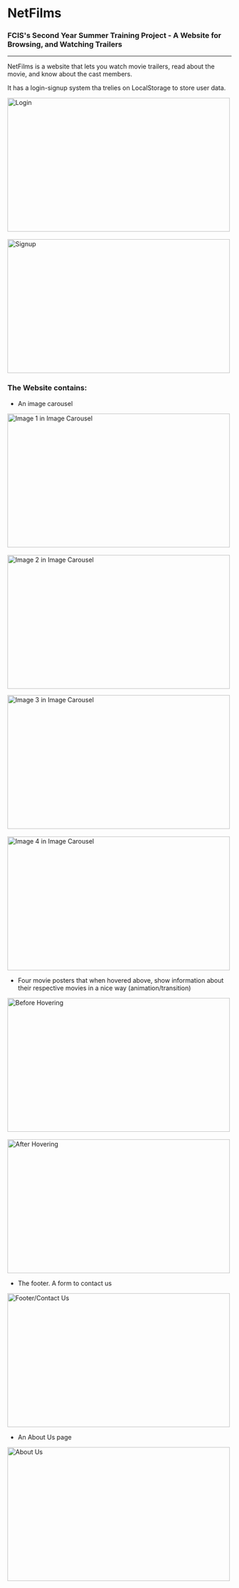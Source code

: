 # NetFilms
### FCIS's Second Year Summer Training Project - A Website for Browsing, and Watching Trailers
---
NetFilms is a website that lets you watch movie trailers, read about the movie, and know about the cast members.

It has a login-signup system tha trelies on LocalStorage to store user data.

<img src="https://github.com/Amr-Wael-Dev/NetFilms/blob/main/Resources/9.jpg" alt="Login" title="Login" width="500" height="300">&nbsp;&nbsp;<img src="https://github.com/Amr-Wael-Dev/NetFilms/blob/main/Resources/10.jpg" alt="Signup" title="Signup" width="500" height="300">

### The Website contains:
- An image carousel

<img src="https://github.com/Amr-Wael-Dev/NetFilms/blob/main/Resources/1.jpg" alt="Image 1 in Image Carousel" title="Image 1 in Image Carousel" width="500" height="300">&nbsp;&nbsp;<img src="https://github.com/Amr-Wael-Dev/NetFilms/blob/main/Resources/2.jpg" alt="Image 2 in Image Carousel" title="Image 2 in Image Carousel" width="500" height="300">

<img src="https://github.com/Amr-Wael-Dev/NetFilms/blob/main/Resources/3.jpg" alt="Image 3 in Image Carousel" title="Image 3 in Image Carousel" width="500" height="300">&nbsp;&nbsp;<img src="https://github.com/Amr-Wael-Dev/NetFilms/blob/main/Resources/4.jpg" alt="Image 4 in Image Carousel" title="Image 4 in Image Carousel" width="500" height="300">

- Four movie posters that when hovered above, show information about their respective movies in a nice way (animation/transition)

<img src="https://github.com/Amr-Wael-Dev/NetFilms/blob/main/Resources/5.jpg" alt="Before Hovering" title="Before Hovering" width="500" height="300">&nbsp;&nbsp;<img src="https://github.com/Amr-Wael-Dev/NetFilms/blob/main/Resources/6.jpg" alt="After Hovering" title="After Hovering" width="500" height="300">

- The footer. A form to contact us

<img src="https://github.com/Amr-Wael-Dev/NetFilms/blob/main/Resources/7.jpg" alt="Footer/Contact Us" title="Footer/Contact Us" width="500" height="300">

- An About Us page

<img src="https://github.com/Amr-Wael-Dev//blob/main/Resources/8.jpg" alt="About Us" title="About Us" width="500" height="300">
